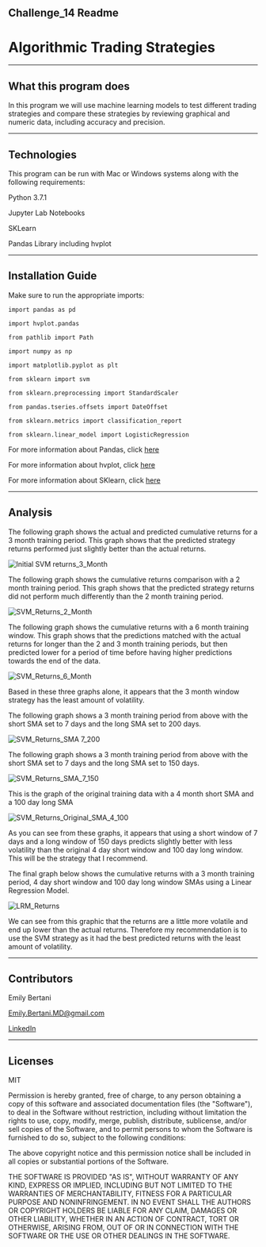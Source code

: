 ## Challenge_14 Readme

# Algorithmic Trading Strategies

---

## What this program does

In this program we will use machine learning models to test different trading strategies and compare these strategies by reviewing graphical and numeric data, including accuracy and precision.

---

## Technologies

This program can be run with Mac or Windows systems along with the following requirements:

Python 3.7.1

Jupyter Lab Notebooks

SKLearn

Pandas Library including hvplot



---


## Installation Guide

Make sure to run the appropriate imports:

`import pandas as pd`

`import hvplot.pandas`

`from pathlib import Path`

`import numpy as np`

`import matplotlib.pyplot as plt`

`from sklearn import svm`

`from sklearn.preprocessing import StandardScaler`

`from pandas.tseries.offsets import DateOffset`

`from sklearn.metrics import classification_report`

`from sklearn.linear_model import LogisticRegression`


For more information about Pandas, click [here](https://pandas.pydata.org/)

For more information about hvplot, click [here](https://hvplot.holoviz.org/)

For more information about SKlearn, click [here](https://scikit-learn.org/stable/)


---


## Analysis


The following graph shows the actual and predicted cumulative returns for a 3 month training period. This graph shows that the predicted strategy returns performed just slightly better than the actual returns.

![Initial SVM returns_3_Month](https://github.com/EmilyBertani/Challenge_14/blob/main/Challenge_14_Starter_Code/SVM_strategy_returns_3_month.png)


The following graph shows the cumulative returns comparison with a 2 month training period. This graph shows that the predicted strategy returns did not perform much differently than the 2 month training period.

![SVM_Returns_2_Month](https://github.com/EmilyBertani/Challenge_14/blob/main/Challenge_14_Starter_Code/SVM_2_month_returns.png)


The following graph shows the cumulative returns with a 6 month training window. This graph shows that the predictions matched with the actual returns for longer than the 2 and 3 month training periods, but then predicted lower for a period of time before having higher predictions towards the end of the data. 

![SVM_Returns_6_Month](https://github.com/EmilyBertani/Challenge_14/blob/main/Challenge_14_Starter_Code/SVM_6_month_returns.png)


Based in these three graphs alone, it appears that the 3 month window strategy has the least amount of volatility.


The following graph shows a 3 month training period from above with the short SMA set to 7 days and the long SMA set to 200 days.

![SVM_Returns_SMA 7_200](https://github.com/EmilyBertani/Challenge_14/blob/main/Challenge_14_Starter_Code/7_200_SMA_windows.png)


The following graph shows a 3 month training period from above with the short SMA set to 7 days and the long SMA set to 150 days.

![SVM_Returns_SMA_7_150](https://github.com/EmilyBertani/Challenge_14/blob/main/Challenge_14_Starter_Code/7_150_SMA_windows.png)


This is the graph of the original training data with a 4 month short SMA and a 100 day long SMA

![SVM_Returns_Original_SMA_4_100](https://github.com/EmilyBertani/Challenge_14/blob/main/Challenge_14_Starter_Code/Original_SMA_4_100.png)

As you can see from these graphs, it appears that using a short window of 7 days and a long window of 150 days predicts slightly better with less volatility than the original 4 day short window and 100 day long window. This will be the strategy that I recommend.


The final graph below shows the cumulative returns with a 3 month training period, 4 day short window and 100 day long window SMAs using a Linear Regression Model.

![LRM_Returns](https://github.com/EmilyBertani/Challenge_14/blob/main/Challenge_14_Starter_Code/LRM_Model_Returns.png)

We can see from this graphic that the returns are a little more volatile and end up lower than the actual returns. Therefore my recommendation is to use the SVM strategy as it had the best predicted returns with the least amount of volatility.

---


## Contributors

Emily Bertani

Emily.Bertani.MD@gmail.com

[LinkedIn](https://www.linkedin.com/feed/)

---

## Licenses

MIT

Permission is hereby granted, free of charge, to any person obtaining a copy of this software and associated documentation files (the "Software"), to deal in the Software without restriction, including without limitation the rights to use, copy, modify, merge, publish, distribute, sublicense, and/or sell copies of the Software, and to permit persons to whom the Software is furnished to do so, subject to the following conditions:

The above copyright notice and this permission notice shall be included in all copies or substantial portions of the Software.

THE SOFTWARE IS PROVIDED "AS IS", WITHOUT WARRANTY OF ANY KIND, EXPRESS OR IMPLIED, INCLUDING BUT NOT LIMITED TO THE WARRANTIES OF MERCHANTABILITY, FITNESS FOR A PARTICULAR PURPOSE AND NONINFRINGEMENT. IN NO EVENT SHALL THE AUTHORS OR COPYRIGHT HOLDERS BE LIABLE FOR ANY CLAIM, DAMAGES OR OTHER LIABILITY, WHETHER IN AN ACTION OF CONTRACT, TORT OR OTHERWISE, ARISING FROM, OUT OF OR IN CONNECTION WITH THE SOFTWARE OR THE USE OR OTHER DEALINGS IN THE SOFTWARE.

